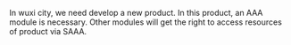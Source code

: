 In wuxi city, we need develop a new product. In this product, an AAA module is necessary.
Other modules will get the right to access resources of product via SAAA.
